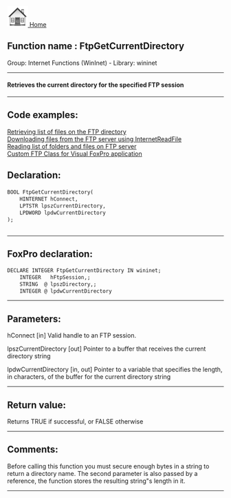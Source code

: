 [<img src="../../images/home.png"> Home ](https://github.com/VFPX/Win32API)  

## Function name : FtpGetCurrentDirectory
Group: Internet Functions (WinInet) - Library: wininet    
***  


#### Retrieves the current directory for the specified FTP session
***  


## Code examples:
[Retrieving list of files on the FTP directory](../../samples/sample_046.md)  
[Downloading files from the FTP server using InternetReadFile](../../samples/sample_063.md)  
[Reading list of folders and files on FTP server](../../samples/sample_340.md)  
[Custom FTP Class for Visual FoxPro application](../../samples/sample_344.md)  

## Declaration:
```foxpro  
BOOL FtpGetCurrentDirectory(
	HINTERNET hConnect,
	LPTSTR lpszCurrentDirectory,
	LPDWORD lpdwCurrentDirectory
);
  
```  
***  


## FoxPro declaration:
```foxpro  
DECLARE INTEGER FtpGetCurrentDirectory IN wininet;
    INTEGER   hFtpSession,;
    STRING  @ lpszDirectory,;
    INTEGER @ lpdwCurrentDirectory  
```  
***  


## Parameters:
hConnect
[in] Valid handle to an FTP session.

lpszCurrentDirectory
[out] Pointer to a buffer that receives the current directory string

lpdwCurrentDirectory
[in, out] Pointer to a variable that specifies the length, in characters, of the buffer for the current directory string  
***  


## Return value:
Returns TRUE if successful, or FALSE otherwise  
***  


## Comments:
Before calling this function you must secure enough bytes in a string to return a directory name. The second parameter is also passed by a reference, the function stores the resulting string"s length in it.  
  
***  

